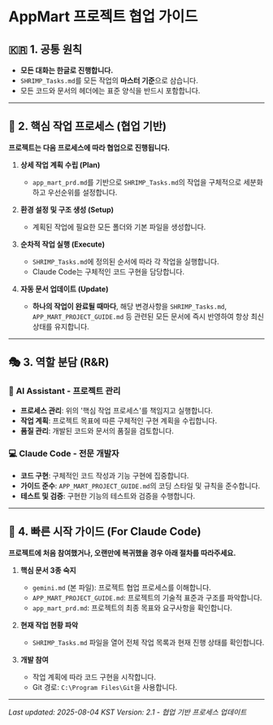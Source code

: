 # AppMart 프로젝트 협업 가이드

## 🇰🇷 1. 공통 원칙

- **모든 대화는 한글로 진행합니다.**
- `SHRIMP_Tasks.md`를 모든 작업의 **마스터 기준**으로 삼습니다.
- 모든 코드와 문서의 헤더에는 표준 양식을 반드시 포함합니다.

---

## 🌊 2. 핵심 작업 프로세스 (협업 기반)

**프로젝트는 다음 프로세스에 따라 협업으로 진행됩니다.**

1.  **상세 작업 계획 수립 (Plan)**
    - `app_mart_prd.md`를 기반으로 `SHRIMP_Tasks.md`의 작업을 구체적으로 세분화하고 우선순위를 설정합니다.

2.  **환경 설정 및 구조 생성 (Setup)**
    - 계획된 작업에 필요한 모든 폴더와 기본 파일을 생성합니다.

3.  **순차적 작업 실행 (Execute)**
    - `SHRIMP_Tasks.md`에 정의된 순서에 따라 각 작업을 실행합니다.
    - Claude Code는 구체적인 코드 구현을 담당합니다.

4.  **자동 문서 업데이트 (Update)**
    - **하나의 작업이 완료될 때마다**, 해당 변경사항을 `SHRIMP_Tasks.md`, `APP_MART_PROJECT_GUIDE.md` 등 관련된 모든 문서에 즉시 반영하여 항상 최신 상태를 유지합니다.

---

## 🎭 3. 역할 분담 (R&R)

### 🤖 **AI Assistant - 프로젝트 관리**
- **프로세스 관리**: 위의 '핵심 작업 프로세스'를 책임지고 실행합니다.
- **작업 계획**: 프로젝트 목표에 따른 구체적인 구현 계획을 수립합니다.
- **품질 관리**: 개발된 코드와 문서의 품질을 검토합니다.

### 💻 **Claude Code - 전문 개발자**
- **코드 구현**: 구체적인 코드 작성과 기능 구현에 집중합니다.
- **가이드 준수**: `APP_MART_PROJECT_GUIDE.md`의 코딩 스타일 및 규칙을 준수합니다.
- **테스트 및 검증**: 구현한 기능의 테스트와 검증을 수행합니다.

---

## 🚀 4. 빠른 시작 가이드 (For Claude Code)

**프로젝트에 처음 참여했거나, 오랜만에 복귀했을 경우 아래 절차를 따라주세요.**

1.  **핵심 문서 3종 숙지**
    - `gemini.md` (본 파일): 프로젝트 협업 프로세스를 이해합니다.
    - `APP_MART_PROJECT_GUIDE.md`: 프로젝트의 기술적 표준과 구조를 파악합니다.
    - `app_mart_prd.md`: 프로젝트의 최종 목표와 요구사항을 확인합니다.

2.  **현재 작업 현황 파악**
    - `SHRIMP_Tasks.md` 파일을 열어 전체 작업 목록과 현재 진행 상태를 확인합니다.

3.  **개발 참여**
    - 작업 계획에 따라 코드 구현을 시작합니다.
    - Git 경로: `C:\Program Files\Git`을 사용합니다.

---

*Last updated: 2025-08-04 KST*
*Version: 2.1 - 협업 기반 프로세스 업데이트*